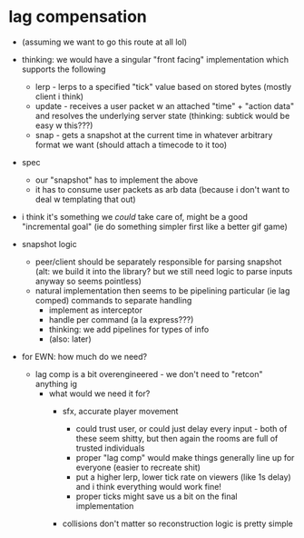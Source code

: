# lag compensation
- (assuming we want to go this route at all lol)
- thinking: we would have a singular "front facing" implementation which supports the following
  - lerp - lerps to a specified "tick" value based on stored bytes (mostly client i think)
  - update - receives a user packet w an attached "time" + "action data" and resolves the underlying server state (thinking: subtick would be easy w this???)
  - snap - gets a snapshot at the current time in whatever arbitrary format we want (should attach a timecode to it too)
- spec
  - our "snapshot" has to implement the above
  - it has to consume user packets as arb data (because i don't want to deal w templating that out)
- i think it's something we *could* take care of, might be a good "incremental goal" (ie do something simpler first like a better gif game)

- snapshot logic
  - peer/client should be separately responsible for parsing snapshot (alt: we build it into the library? but we still need logic to parse inputs anyway so seems pointless)
  - natural implementation then seems to be pipelining particular (ie lag comped) commands to separate handling
    - implement as interceptor
    - handle per command (a la express???)
    - thinking: we add pipelines for types of info
    - (also: later)


- for EWN: how much do we need?
  - lag comp is a bit overengineered - we don't need to "retcon" anything ig
    - what would we need it for?
      - sfx, accurate player movement 
        - could trust user, or could just delay every input - both of these seem shitty, but then again the rooms are full of trusted individuals
        - proper "lag comp" would make things generally line up for everyone (easier to recreate shit)
        - put a higher lerp, lower tick rate on viewers (like 1s delay) and i think everything would work fine!
        - proper ticks might save us a bit on the final implementation

      - collisions don't matter so reconstruction logic is pretty simple

